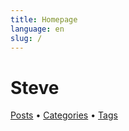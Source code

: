 ```yaml
---
title: Homepage
language: en
slug: /
---
```


# Steve

[Posts](/posts/) &bull; [Categories](/categories) &bull; [Tags](/tags/)
